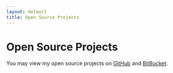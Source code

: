 ```yaml
---
layout: default
title: Open Source Projects
---
```


<div class="page-header">
  <h1>Open Source Projects</h1>
</div>

You may view my open source projects on [GitHub][gh] and [BitBucket][bb].

[gh]: https://github.com/kolorahl
[bb]: https://bitbucket.org/kolorahl
